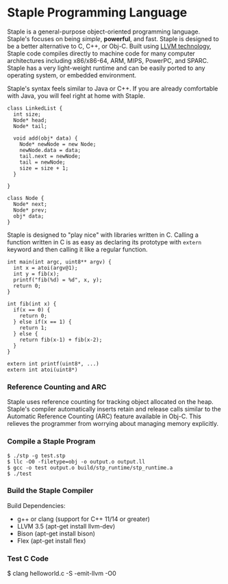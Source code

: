 
Staple Programming Language
============================

Staple is a general-purpose object-oriented programming language. Staple's focuses on being *simple*, __powerful__, and fast.
Staple is designed to be a better alternative to C, C++, or Obj-C. Built using [LLVM technology](http://llvm.org/), Staple
code compiles directly to machine code for many computer architectures including x86/x86-64, ARM, MIPS, PowerPC,
and SPARC. Staple has a very light-weight runtime and can be easily ported to any operating system, or embedded environment.

Staple's syntax feels similar to Java or C++. If you are already comfortable with Java, you will feel right at home
with Staple.

    class LinkedList {
      int size;
      Node* head;
      Node* tail;

      void add(obj* data) {
        Node* newNode = new Node;
        newNode.data = data;
        tail.next = newNode;
        tail = newNode;
        size = size + 1;
      }

    }

    class Node {
      Node* next;
      Node* prev;
      obj* data;
    }


Staple is designed to "play nice" with libraries written in C. Calling a function written in C is as easy as declaring
its prototype with `extern` keyword and then calling it like a regular function.

    int main(int argc, uint8** argv) {
      int x = atoi(argv@1);
      int y = fib(x);
      printf("fib(%d) = %d", x, y);
      return 0;
    }

    int fib(int x) {
      if(x == 0) {
        return 0;
      } else if(x == 1) {
        return 1;
      } else {
        return fib(x-1) + fib(x-2);
      }
    }

    extern int printf(uint8*, ...)
    extern int atoi(uint8*)


### Reference Counting and ARC ###

Staple uses reference counting for tracking object allocated on the heap. Staple's compiler automatically inserts
retain and release calls similar to the Automatic Reference Counting (ARC) feature available in Obj-C. This relieves
the programmer from worrying about managing memory explicitly.


### Compile a Staple Program ###


    $ ./stp -g test.stp
    $ llc -O0 -filetype=obj -o output.o output.ll
    $ gcc -o test output.o build/stp_runtime/stp_runtime.a
    $ ./test


### Build the Staple Compiler ###

Build Dependencies:
* g++ or clang (support for C++ 11/14 or greater)
* LLVM 3.5 (apt-get install llvm-dev)
* Bison (apt-get install bison)
* Flex (apt-get install flex)



### Test C Code ###

$ clang helloworld.c -S -emit-llvm -O0
